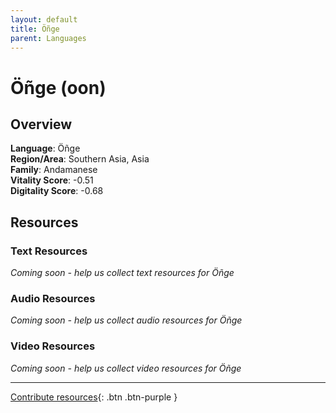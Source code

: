 ```yaml
---
layout: default
title: Öñge
parent: Languages
---
```


# Öñge (oon)

## Overview

**Language**: Öñge  
**Region/Area**: Southern Asia, Asia  
**Family**: Andamanese  
**Vitality Score**: -0.51  
**Digitality Score**: -0.68  

## Resources

### Text Resources
*Coming soon - help us collect text resources for Öñge*

### Audio Resources
*Coming soon - help us collect audio resources for Öñge*

### Video Resources
*Coming soon - help us collect video resources for Öñge*

---

[Contribute resources](https://fairtrain.github.io/){: .btn .btn-purple }
